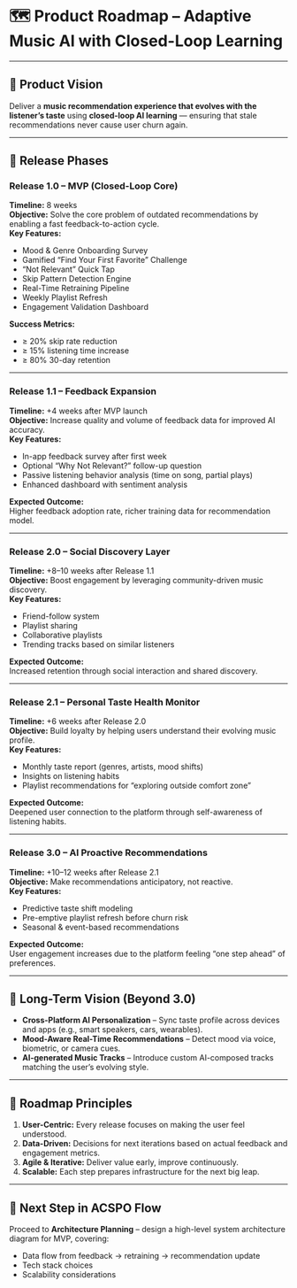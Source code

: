 # 🗺 Product Roadmap – Adaptive Music AI with Closed-Loop Learning

---

## 🎯 Product Vision
Deliver a **music recommendation experience that evolves with the listener’s taste** using **closed-loop AI learning** — ensuring that stale recommendations never cause user churn again.

---

## 📍 Release Phases

### **Release 1.0 – MVP (Closed-Loop Core)**
**Timeline:** 8 weeks  
**Objective:** Solve the core problem of outdated recommendations by enabling a fast feedback-to-action cycle.  
**Key Features:**
- Mood & Genre Onboarding Survey
- Gamified “Find Your First Favorite” Challenge
- “Not Relevant” Quick Tap
- Skip Pattern Detection Engine
- Real-Time Retraining Pipeline
- Weekly Playlist Refresh
- Engagement Validation Dashboard

**Success Metrics:**
- ≥ 20% skip rate reduction
- ≥ 15% listening time increase
- ≥ 80% 30-day retention

---

### **Release 1.1 – Feedback Expansion**
**Timeline:** +4 weeks after MVP launch  
**Objective:** Increase quality and volume of feedback data for improved AI accuracy.  
**Key Features:**
- In-app feedback survey after first week
- Optional “Why Not Relevant?” follow-up question
- Passive listening behavior analysis (time on song, partial plays)
- Enhanced dashboard with sentiment analysis

**Expected Outcome:**  
Higher feedback adoption rate, richer training data for recommendation model.

---

### **Release 2.0 – Social Discovery Layer**
**Timeline:** +8–10 weeks after Release 1.1  
**Objective:** Boost engagement by leveraging community-driven music discovery.  
**Key Features:**
- Friend-follow system
- Playlist sharing
- Collaborative playlists
- Trending tracks based on similar listeners

**Expected Outcome:**  
Increased retention through social interaction and shared discovery.

---

### **Release 2.1 – Personal Taste Health Monitor**
**Timeline:** +6 weeks after Release 2.0  
**Objective:** Build loyalty by helping users understand their evolving music profile.  
**Key Features:**
- Monthly taste report (genres, artists, mood shifts)
- Insights on listening habits
- Playlist recommendations for “exploring outside comfort zone”

**Expected Outcome:**  
Deepened user connection to the platform through self-awareness of listening habits.

---

### **Release 3.0 – AI Proactive Recommendations**
**Timeline:** +10–12 weeks after Release 2.1  
**Objective:** Make recommendations anticipatory, not reactive.  
**Key Features:**
- Predictive taste shift modeling
- Pre-emptive playlist refresh before churn risk
- Seasonal & event-based recommendations

**Expected Outcome:**  
User engagement increases due to the platform feeling “one step ahead” of preferences.

---

## 📌 Long-Term Vision (Beyond 3.0)
- **Cross-Platform AI Personalization** – Sync taste profile across devices and apps (e.g., smart speakers, cars, wearables).
- **Mood-Aware Real-Time Recommendations** – Detect mood via voice, biometric, or camera cues.
- **AI-generated Music Tracks** – Introduce custom AI-composed tracks matching the user’s evolving style.

---

## 🔄 Roadmap Principles
1. **User-Centric:** Every release focuses on making the user feel understood.  
2. **Data-Driven:** Decisions for next iterations based on actual feedback and engagement metrics.  
3. **Agile & Iterative:** Deliver value early, improve continuously.  
4. **Scalable:** Each step prepares infrastructure for the next big leap.

---

## 📌 Next Step in ACSPO Flow
Proceed to **Architecture Planning** – design a high-level system architecture diagram for MVP, covering:
- Data flow from feedback → retraining → recommendation update  
- Tech stack choices  
- Scalability considerations
